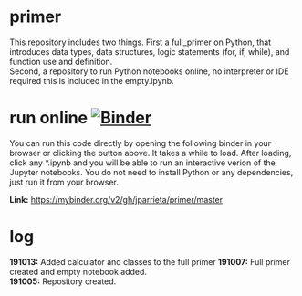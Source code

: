 # primer  
This repository includes two things. First a full_primer on Python,  that introduces data types, data structures, logic statements (for, if, while), and function use and definition.  
Second, a repository to run Python notebooks online, no interpreter or IDE required this is included in the empty.ipynb.  
   
# run online [![Binder](https://mybinder.org/badge_logo.svg)](https://mybinder.org/v2/gh/jparrieta/primer/master)
You can run this code directly by opening the following binder in your browser or clicking the button above.
It takes a while to load. After loading, click any \*.ipynb  and you will be able to run an interactive verion of the Jupyter notebooks. You do not need to install Python or any dependencies, just run it from your browser.
   
**Link:** https://mybinder.org/v2/gh/jparrieta/primer/master
  
# log  


**191013:** Added calculator and classes to the full primer
**191007:** Full primer created and empty notebook added.  
**191005:** Repository created.  
